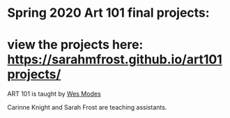 
# Spring 2020 Art 101 final projects:
# view the projects here: https://sarahmfrost.github.io/art101projects/

ART 101 is taught by [Wes Modes](https://people.ucsc.edu/~wmodes/art101/)

Carinne Knight and Sarah Frost are teaching assistants.

